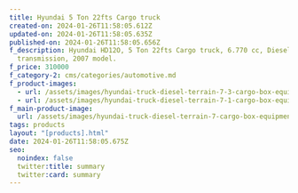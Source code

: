 ```yaml
---
title: Hyundai 5 Ton 22fts Cargo truck
created-on: 2024-01-26T11:58:05.612Z
updated-on: 2024-01-26T11:58:05.635Z
published-on: 2024-01-26T11:58:05.656Z
f_description: Hyundai HD12O, 5 Ton 22fts Cargo truck, 6.770 cc, Diesel, manual
  transmission, 2007 model.
f_price: 310000
f_category-2: cms/categories/automotive.md
f_product-images:
  - url: /assets/images/hyundai-truck-diesel-terrain-7-3-cargo-box-equipment-ghana-22-limited-gotogh.com.jpg
  - url: /assets/images/hyundai-truck-diesel-terrain-7-1-cargo-box-equipment-ghana-22-limited-gotogh.com.jpg
f_main-product-image:
  url: /assets/images/hyundai-truck-diesel-terrain-7-cargo-box-equipment-ghana-22-limited-gotogh.com.jpg
tags: products
layout: "[products].html"
date: 2024-01-26T11:58:05.675Z
seo:
  noindex: false
  twitter:title: summary
  twitter:card: summary
---
```

